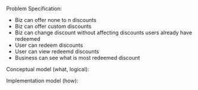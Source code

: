 Problem Specification:
- Biz can offer none to n discounts
- Biz can offer custom discounts
- Biz can change discount without affecting discounts users already have redeemed
- User can redeem discounts
- User can view redeemd discounts 
- Business can see what is most redeemed discount

Conceptual model (what, logical):




Implementation model (how):


